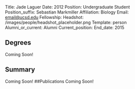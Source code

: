 Title: Jade Laguer
Date: 2012
Position: Undergraduate Student
Position_suffix: Sebastian Markmiller
Affiliation: Biology
Email: email@ucsd.edu
Fellowship:
Headshot: /images/people/headshot_placeholder.png
Template: person
Alumni_or_current: Alumni
Current_position: 
End_date: 2015
<!-- Status: draft -->

## Degrees
Coming Soon!
## Summary
Coming Soon!
##Publications
Coming Soon!